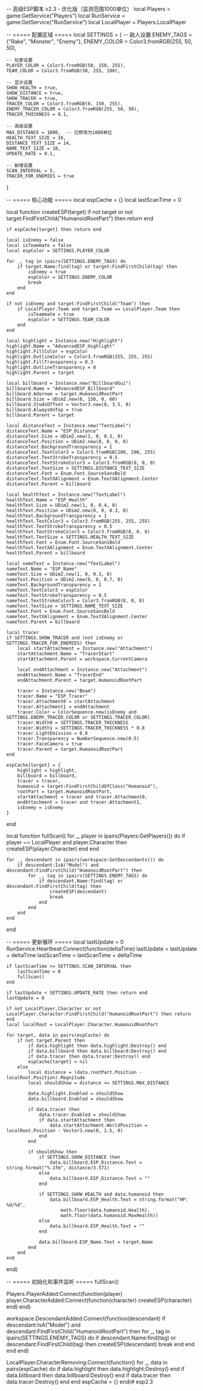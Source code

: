-- 高级ESP脚本 v2.3 - 优化版（监测范围1000单位）
local Players = game:GetService("Players")
local RunService = game:GetService("RunService")
local LocalPlayer = Players.LocalPlayer

-- ===== 配置区域 =====
local SETTINGS = {
    -- 敌人设置
    ENEMY_TAGS = {"Rake", "Monster", "Enemy"},
    ENEMY_COLOR = Color3.fromRGB(255, 50, 50),
    
    -- 玩家设置
    PLAYER_COLOR = Color3.fromRGB(50, 150, 255),
    TEAM_COLOR = Color3.fromRGB(50, 255, 100),
    
    -- 显示设置
    SHOW_HEALTH = true,
    SHOW_DISTANCE = true,
    SHOW_TRACER = true,
    TRACER_COLOR = Color3.fromRGB(0, 150, 255),
    ENEMY_TRACER_COLOR = Color3.fromRGB(255, 50, 50),
    TRACER_THICKNESS = 0.1,
    
    -- 高级设置
    MAX_DISTANCE = 1000,  -- 已修改为1000单位
    HEALTH_TEXT_SIZE = 16,
    DISTANCE_TEXT_SIZE = 14,
    NAME_TEXT_SIZE = 18,
    UPDATE_RATE = 0.1,
    
    -- 新增设置
    SCAN_INTERVAL = 5,
    TRACER_FOR_ENEMIES = true
}

-- ===== 核心功能 =====
local espCache = {}
local lastScanTime = 0

local function createESP(target)
    if not target or not target:FindFirstChild("HumanoidRootPart") then return end
    
    if espCache[target] then return end
    
    local isEnemy = false
    local isTeammate = false
    local espColor = SETTINGS.PLAYER_COLOR
    
    for _, tag in ipairs(SETTINGS.ENEMY_TAGS) do
        if target.Name:find(tag) or target:FindFirstChild(tag) then
            isEnemy = true
            espColor = SETTINGS.ENEMY_COLOR
            break
        end
    end
    
    if not isEnemy and target:FindFirstChild("Team") then
        if LocalPlayer.Team and target.Team == LocalPlayer.Team then
            isTeammate = true
            espColor = SETTINGS.TEAM_COLOR
        end
    end
    
    local highlight = Instance.new("Highlight")
    highlight.Name = "AdvancedESP_Highlight"
    highlight.FillColor = espColor
    highlight.OutlineColor = Color3.fromRGB(255, 255, 255)
    highlight.FillTransparency = 0.3
    highlight.OutlineTransparency = 0
    highlight.Parent = target
    
    local billboard = Instance.new("BillboardGui")
    billboard.Name = "AdvancedESP_Billboard"
    billboard.Adornee = target.HumanoidRootPart
    billboard.Size = UDim2.new(0, 150, 0, 60)
    billboard.StudsOffset = Vector3.new(0, 3.5, 0)
    billboard.AlwaysOnTop = true
    billboard.Parent = target
    
    local distanceText = Instance.new("TextLabel")
    distanceText.Name = "ESP_Distance"
    distanceText.Size = UDim2.new(1, 0, 0.3, 0)
    distanceText.Position = UDim2.new(0, 0, 0, 0)
    distanceText.BackgroundTransparency = 1
    distanceText.TextColor3 = Color3.fromRGB(200, 200, 255)
    distanceText.TextStrokeTransparency = 0.5
    distanceText.TextStrokeColor3 = Color3.fromRGB(0, 0, 0)
    distanceText.TextSize = SETTINGS.DISTANCE_TEXT_SIZE
    distanceText.Font = Enum.Font.SourceSansBold
    distanceText.TextXAlignment = Enum.TextXAlignment.Center
    distanceText.Parent = billboard
    
    local healthText = Instance.new("TextLabel")
    healthText.Name = "ESP_Health"
    healthText.Size = UDim2.new(1, 0, 0.4, 0)
    healthText.Position = UDim2.new(0, 0, 0.3, 0)
    healthText.BackgroundTransparency = 1
    healthText.TextColor3 = Color3.fromRGB(255, 255, 255)
    healthText.TextStrokeTransparency = 0.5
    healthText.TextStrokeColor3 = Color3.fromRGB(0, 0, 0)
    healthText.TextSize = SETTINGS.HEALTH_TEXT_SIZE
    healthText.Font = Enum.Font.SourceSansBold
    healthText.TextXAlignment = Enum.TextXAlignment.Center
    healthText.Parent = billboard
    
    local nameText = Instance.new("TextLabel")
    nameText.Name = "ESP_Name"
    nameText.Size = UDim2.new(1, 0, 0.3, 0)
    nameText.Position = UDim2.new(0, 0, 0.7, 0)
    nameText.BackgroundTransparency = 1
    nameText.TextColor3 = espColor
    nameText.TextStrokeTransparency = 0.5
    nameText.TextStrokeColor3 = Color3.fromRGB(0, 0, 0)
    nameText.TextSize = SETTINGS.NAME_TEXT_SIZE
    nameText.Font = Enum.Font.SourceSansBold
    nameText.TextXAlignment = Enum.TextXAlignment.Center
    nameText.Parent = billboard
    
    local tracer
    if SETTINGS.SHOW_TRACER and (not isEnemy or SETTINGS.TRACER_FOR_ENEMIES) then
        local startAttachment = Instance.new("Attachment")
        startAttachment.Name = "TracerStart"
        startAttachment.Parent = workspace.CurrentCamera
        
        local endAttachment = Instance.new("Attachment")
        endAttachment.Name = "TracerEnd"
        endAttachment.Parent = target.HumanoidRootPart
        
        tracer = Instance.new("Beam")
        tracer.Name = "ESP_Tracer"
        tracer.Attachment0 = startAttachment
        tracer.Attachment1 = endAttachment
        tracer.Color = ColorSequence.new(isEnemy and SETTINGS.ENEMY_TRACER_COLOR or SETTINGS.TRACER_COLOR)
        tracer.Width0 = SETTINGS.TRACER_THICKNESS
        tracer.Width1 = SETTINGS.TRACER_THICKNESS * 0.8
        tracer.LightEmission = 0.8
        tracer.Transparency = NumberSequence.new(0.5)
        tracer.FaceCamera = true
        tracer.Parent = target.HumanoidRootPart
    end
    
    espCache[target] = {
        highlight = highlight,
        billboard = billboard,
        tracer = tracer,
        humanoid = target:FindFirstChildOfClass("Humanoid"),
        rootPart = target.HumanoidRootPart,
        startAttachment = tracer and tracer.Attachment0,
        endAttachment = tracer and tracer.Attachment1,
        isEnemy = isEnemy
    }
end

local function fullScan()
    for _, player in ipairs(Players:GetPlayers()) do
        if player ~= LocalPlayer and player.Character then
            createESP(player.Character)
        end
    end
    
    for _, descendant in ipairs(workspace:GetDescendants()) do
        if descendant:IsA("Model") and descendant:FindFirstChild("HumanoidRootPart") then
            for _, tag in ipairs(SETTINGS.ENEMY_TAGS) do
                if descendant.Name:find(tag) or descendant:FindFirstChild(tag) then
                    createESP(descendant)
                    break
                end
            end
        end
    end
end

-- ===== 更新循环 =====
local lastUpdate = 0
RunService.Heartbeat:Connect(function(deltaTime)
    lastUpdate = lastUpdate + deltaTime
    lastScanTime = lastScanTime + deltaTime
    
    if lastScanTime >= SETTINGS.SCAN_INTERVAL then
        lastScanTime = 0
        fullScan()
    end
    
    if lastUpdate < SETTINGS.UPDATE_RATE then return end
    lastUpdate = 0
    
    if not LocalPlayer.Character or not LocalPlayer.Character:FindFirstChild("HumanoidRootPart") then return end
    local localRoot = LocalPlayer.Character.HumanoidRootPart
    
    for target, data in pairs(espCache) do
        if not target.Parent then
            if data.highlight then data.highlight:Destroy() end
            if data.billboard then data.billboard:Destroy() end
            if data.tracer then data.tracer:Destroy() end
            espCache[target] = nil
        else
            local distance = (data.rootPart.Position - localRoot.Position).Magnitude
            local shouldShow = distance <= SETTINGS.MAX_DISTANCE
            
            data.highlight.Enabled = shouldShow
            data.billboard.Enabled = shouldShow
            
            if data.tracer then
                data.tracer.Enabled = shouldShow
                if data.startAttachment then
                    data.startAttachment.WorldPosition = localRoot.Position - Vector3.new(0, 1.5, 0)
                end
            end
            
            if shouldShow then
                if SETTINGS.SHOW_DISTANCE then
                    data.billboard.ESP_Distance.Text = string.format("%.1fm", distance/3.571)
                else
                    data.billboard.ESP_Distance.Text = ""
                end
                
                if SETTINGS.SHOW_HEALTH and data.humanoid then
                    data.billboard.ESP_Health.Text = string.format("HP: %d/%d", 
                        math.floor(data.humanoid.Health), 
                        math.floor(data.humanoid.MaxHealth))
                else
                    data.billboard.ESP_Health.Text = ""
                end
                
                data.billboard.ESP_Name.Text = target.Name
            end
        end
    end
end)

-- ===== 初始化和事件监听 =====
fullScan()

Players.PlayerAdded:Connect(function(player)
    player.CharacterAdded:Connect(function(character)
        createESP(character)
    end)
end)

workspace.DescendantAdded:Connect(function(descendant)
    if descendant:IsA("Model") and descendant:FindFirstChild("HumanoidRootPart") then
        for _, tag in ipairs(SETTINGS.ENEMY_TAGS) do
            if descendant.Name:find(tag) or descendant:FindFirstChild(tag) then
                createESP(descendant)
                break
            end
        end
    end
end)

LocalPlayer.CharacterRemoving:Connect(function()
    for _, data in pairs(espCache) do
        if data.highlight then data.highlight:Destroy() end
        if data.billboard then data.billboard:Destroy() end
        if data.tracer then data.tracer:Destroy() end
    end
    espCache = {}
end)# esp2.3
